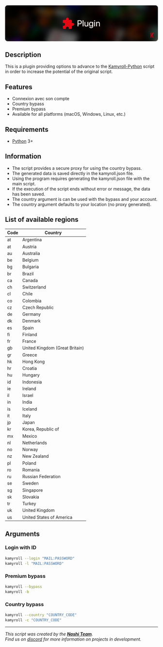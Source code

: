 ![Kamyroll_Plugin](/resources/Kamyroll_plugin.png)  

## Description
This is a plugin providing options to advance to the [Kamyroll-Python](https://github.com/hyugogirubato/Kamyroll-Python) script in order to increase the potential of the original script.
 
## Features
- Connexion avec son compte
- Country bypass
- Premium bypass
- Available for all platforms (macOS, Windows, Linux, etc.)

## Requirements
- [Python](https://www.python.org/downloads) 3+

## Information
 - The script provides a secure proxy for using the country bypass.
 - The generated data is saved directly in the kamyroll.json file.
 - Using the program requires generating the kamyroll.json file with the main script.
 - If the execution of the script ends without error or message, the data has been saved.
 - The country argument is can be used with the bypass and your account.
 - The country argument defaults to your location (no proxy generated).

## List of available regions
| Code | Country |
| ------------ | ------------ | 
| at | Argentina |
| at | Austria |
| au | Australia |
| be | Belgium |
| bg | Bulgaria |
| br | Brazil |
| ca | Canada |
| ch | Switzerland |
| cl | Chile |
| co | Colombia |
| cz | Czech Republic |
| de | Germany |
| dk | Denmark |
| es | Spain |
| fi | Finland |
| fr | France |
| gb | United Kingdom (Great Britain) |
| gr | Greece |
| hk | Hong Kong |
| hr | Croatia |
| hu | Hungary |
| id | Indonesia |
| ie | Ireland |
| il | Israel |
| in | India |
| is | Iceland |
| it | Italy |
| jp | Japan |
| kr | Korea, Republic of |
| mx | Mexico |
| nl | Netherlands |
| no | Norway |
| nz | New Zealand |
| pl | Poland |
| ro | Romania |
| ru | Russian Federation |
| se | Sweden |
| sg | Singapore |
| sk | Slovakia |
| tr | Turkey |
| uk | United Kingdom |
| us | United States of America |


## Arguments

### Login with ID
```bash
kamyroll --login "MAIL:PASSWORD"
kamyroll -l "MAIL:PASSWORD"
```

### Premium bypass
```bash
kamyroll --bypass
kamyroll -b
```

### Country bypass
```bash
kamyroll --country "COUNTRY_CODE"
kamyroll -c "COUNTRY_CODE"
```

---
*This script was created by the [__Nashi Team__](https://sites.google.com/view/kamyroll/home).  
Find us on [discord](https://discord.com/invite/g6JzYbh) for more information on projects in development.*
